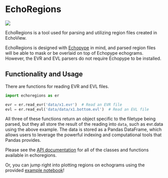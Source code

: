 # EchoRegions
<a href="https://echoregions.readthedocs.io/en/latest/?badge=latest">
<img src="https://readthedocs.org/projects/echoregions/badge/?version=latest"/>
</a>


EchoRegions is a tool used for parsing and utilizing region files created in EchoView.

EchoRegions is designed with [Echopype](https://github.com/OSOceanAcoustics/echopype) in mind, and parsed region files will be able to mask or be overlaid on top of Echopype echograms. However, the EVR and EVL parsers do not require Echopype to be installed.

## Functionality and Usage
There are functions for reading EVR and EVL files.

```python
import echoregions as er

evr = er.read_evr('data/x1.evr')  # Read an EVR file
evl = er.read_evl('data/data/x1.bottom.evl')  # Read an EVL file
```

All three of these functions return an object specific to the filetype being parsed, but
they all store the result of the reading into `data`, such as evr.data using the above example.
The data is stored as a Pandas DataFrame, which allows users to leverage the powerful indexing
and computational tools that Pandas provides.

Please see the [API documentation](https://echoregions.readthedocs.io/en/latest/api.html) for all of the classes and functions available in echoregions.

Or, you can jump right into plotting regions on echograms using the provided
[example notebook](https://github.com/ngkavin/echoregions/blob/regions-restructure/notebooks/Regions2D_plotting.ipynb)!
